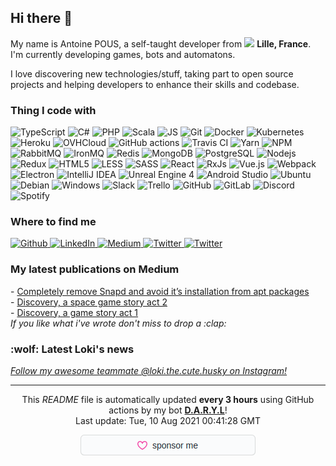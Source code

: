 <h2>Hi there 👋</h2>
<p>
  My name is Antoine POUS, a self-taught developer from
  <img src="https://image.flaticon.com/icons/svg/197/197560.svg" width="13"/> <b>Lille, France</b>. I'm currently developing
  games, bots and automatons.

  I love discovering new technologies/stuff, taking part to open source projects and helping developers to enhance their
  skills and codebase.
</p>
<h3>Thing I code with</h3>
<p>
  <img alt="TypeScript" src="https://img.shields.io/badge/-TypeScript-007ACC?style=flat-square&logo=typescript&logoColor=white"/>
  <img alt="C#" src="https://img.shields.io/badge/-C%23-43853e?style=flat-square&logo=c-sharp&logoColor=white"/>
  <img alt="PHP" src="https://img.shields.io/badge/-PHP-8892BF?style=flat-square&logo=php&logoColor=white"/>
  <img alt="Scala" src="https://img.shields.io/badge/-Scala-DE3423?style=flat-square&logo=scala&logoColor=white"/>
  <img alt="JS" src="https://img.shields.io/badge/-JavaScript-F7DF1E?style=flat-square&logo=javascript&logoColor=white"/>
  <img alt="Git" src="https://img.shields.io/badge/-Git-F05032?style=flat-square&logo=git&logoColor=white"/>
  <img alt="Docker" src="https://img.shields.io/badge/-Docker-46a2f1?style=flat-square&logo=docker&logoColor=white"/>
  <img alt="Kubernetes" src="https://img.shields.io/badge/-Kubernetes-326CE5?style=flat-square&logo=kubernetes&logoColor=white"/>
  <img alt="Heroku" src="https://img.shields.io/badge/-Heroku-430098?style=flat-square&logo=heroku&logoColor=white"/>
  <img alt="OVHCloud" src="https://img.shields.io/badge/-OVHCloud-123F6D?style=flat-square&logo=ovh&logoColor=white"/>
  <img alt="GitHub actions" src="https://img.shields.io/badge/-GitHub_Actions-2088FF?style=flat-square&logo=github-actions&logoColor=white"/>
  <img alt="Travis CI" src="https://img.shields.io/badge/-Travis_CI-3EAAAF?style=flat-square&logo=travis-ci&logoColor=white"/>
  <img alt="Yarn" src="https://img.shields.io/badge/-YARN-25799F?style=flat-square&logo=yarn&logoColor=white"/>
  <img alt="NPM" src="https://img.shields.io/badge/-NPM-CB3837?style=flat-square&logo=npm&logoColor=white"/>
  <img alt="RabbitMQ" src="https://img.shields.io/badge/-RabbitMQ-FF6600?style=flat-square&logo=rabbitmq&logoColor=white"/>
  <img alt="IronMQ" src="https://img.shields.io/badge/-IronMQ-3E74BC?style=flat-square&logo=ironmq&logoColor=white"/>
  <img alt="Redis" src="https://img.shields.io/badge/-Redis-DC382D?style=flat-square&logo=redis&logoColor=white"/>
  <img alt="MongoDB" src="https://img.shields.io/badge/-MongoDB-13aa52?style=flat-square&logo=mongodb&logoColor=white"/>
  <img alt="PostgreSQL" src="https://img.shields.io/badge/-PostreSQL-336791?style=flat-square&logo=postgresql&logoColor=white"/>
  <img alt="Nodejs" src="https://img.shields.io/badge/-Nodejs-43853d?style=flat-square&logo=Node.js&logoColor=white"/>
  <img alt="Redux" src="https://img.shields.io/badge/-Redux-764ABC?style=flat-square&logo=redux&logoColor=white"/>
  <img alt="HTML5" src="https://img.shields.io/badge/-HTML5-E34F26?style=flat-square&logo=html5&logoColor=white"/>
  <img alt="LESS" src="https://img.shields.io/badge/-LESS-1D365D?style=flat-square&logo=less&logoColor=white"/>
  <img alt="SASS" src="https://img.shields.io/badge/-SASS-CC6699?style=flat-square&logo=sass&logoColor=white"/>
  <img alt="React" src="https://img.shields.io/badge/-React-45b8d8?style=flat-square&logo=react&logoColor=white"/>
  <img alt="RxJs" src="https://img.shields.io/badge/-RxJs-B7178C?style=flat-square&logo=reactivex&logoColor=white"/>
  <img alt="Vue.js" src="https://img.shields.io/badge/-Vue.js-45b8d8?style=flat-square&logo=vue.js&logoColor=white"/>
  <img alt="Webpack" src="https://img.shields.io/badge/-Webpack-8DD6F9?style=flat-square&logo=webpack&logoColor=white"/>
  <img alt="Electron" src="https://img.shields.io/badge/-Electron-47848F?style=flat-square&logo=electron&logoColor=white"/>
  <img alt="IntelliJ IDEA" src="https://img.shields.io/badge/-IDEA-000000?style=flat-square&logo=intellij-idea&logoColor=white"/>
  <img alt="Unreal Engine 4" src="https://img.shields.io/badge/-UE4-2a2a2a?style=flat-square&logo=unreal-engine&logoColor=white"/>
  <img alt="Android Studio" src="https://img.shields.io/badge/-Android Studio-3DDC84?style=flat-square&logo=android-studio&logoColor=white"/>
  <img alt="Ubuntu" src="https://img.shields.io/badge/-Ubuntu-E95420?style=flat-square&logo=ubuntu&logoColor=white"/>
  <img alt="Debian" src="https://img.shields.io/badge/-Debian-A81D33?style=flat-square&logo=debian&logoColor=white"/>
  <img alt="Windows" src="https://img.shields.io/badge/-Windows-0078D6?style=flat-square&logo=windows&logoColor=white"/>
  <img alt="Slack" src="https://img.shields.io/badge/-Slack-4A154B?style=flat-square&logo=slack&logoColor=white"/>
  <img alt="Trello" src="https://img.shields.io/badge/-Trello-0079BF?style=flat-square&logo=trello&logoColor=white"/>
  <img alt="GitHub" src="https://img.shields.io/badge/-GitHub-181717?style=flat-square&logo=github&logoColor=white"/>
  <img alt="GitLab" src="https://img.shields.io/badge/-GitLab-FCA121?style=flat-square&logo=gitlab&logoColor=white"/>
  <img alt="Discord" src="https://img.shields.io/badge/-Discord-7289DA?style=flat-square&logo=discord&logoColor=white"/>
  <img alt="Spotify" src="https://img.shields.io/badge/-Spotify-1ED760?style=flat-square&logo=spotify&logoColor=white"/>
</p>
<h3>Where to find me</h3>
<p>
  <a href="https://github.com/antoine-pous" target="_blank">
    <img alt="Github" src="https://img.shields.io/badge/GitHub-%2312100E.svg?&style=for-the-badge&logo=Github&logoColor=white" />
  </a>
  <a href="https://www.linkedin.com/in/apous" target="_blank">
    <img alt="LinkedIn" src="https://img.shields.io/badge/linkedin-%230077B5.svg?&style=for-the-badge&logo=linkedin&logoColor=white" />
  </a>
  <a href="https://antoine-pous.medium.com/" target="_blank">
    <img alt="Medium" src="https://img.shields.io/badge/medium-%2312100E.svg?&style=for-the-badge&logo=medium&logoColor=white" />
  </a>
  <a href="https://twitter.com/pouuceuuh" target="_blank">
    <img alt="Twitter" src="https://img.shields.io/badge/twitter-%231DA1F2.svg?&style=for-the-badge&logo=twitter&logoColor=white" />
  </a>
  <a href="https://www.google.com/maps/place/Ril's/@50.7490728,2.25176,15z/data=!4m5!3m4!1s0x0:0x7fe6187fbdfca17f!8m2!3d50.7490728!4d2.25176">
    <img alt="Twitter" src="https://img.shields.io/badge/Ril's-%2312100E.svg?&style=for-the-badge&icon=food&logoColor=white" />
  </a>
</p>
<h3>My latest publications on Medium</h3>
<p>
  - <a href="https://antoine-pous.medium.com/completely-remove-snapd-and-avoid-its-installation-from-apt-packages-b32a7ed7cbf8?source=rss-9c69a8989fc6------2">Completely remove Snapd and avoid it’s installation from apt packages</a><br />- <a href="https://antoine-pous.medium.com/discovery-a-space-game-story-act-2-a874b2f08d3b?source=rss-9c69a8989fc6------2">Discovery, a space game story act 2</a><br />- <a href="https://antoine-pous.medium.com/discovery-game-hosting-367114e06afe?source=rss-9c69a8989fc6------2">Discovery, a game story act 1</a><br />
  <i>If you like what i've wrote don't miss to drop a :clap:</i>
</p>
<h3>:wolf: Latest Loki's news</h3>
<p>

  <i><a href="https://www.instagram.com/loki.the.cute.husky/">Follow my awesome teammate @loki.the.cute.husky on Instagram!</a></i>
</p>
<hr />
<p align="center">
  This <i>README</i> file is automatically updated <b>every 3 hours</b> using GitHub actions by my bot <a href="https://github.com/d-a-r-y-l"><b>D.A.R.Y.L</b></a>!
  </br>
  Last update: Tue, 10 Aug 2021 00:41:28 GMT
</p>
<p align="center">
  <a href="https://github.com/sponsors/antoine-pous" target="_blank">
    <img alt="Sponsor @antoine-pous" src="/public/sponsor_button.png" />
  </a>
</p>

